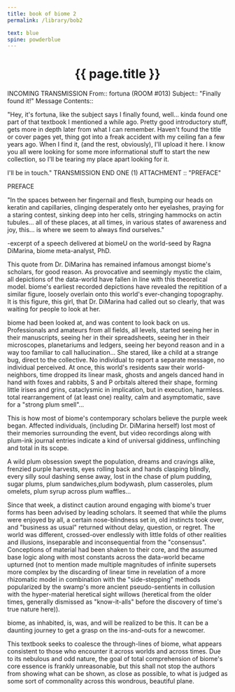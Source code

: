 ```yaml
---
title: book of biome 2
permalink: /library/bob2

text: blue
spine: powderblue
---
```

<center><h1>{{ page.title }}</h1></center>

INCOMING TRANSMISSION 
From:: fortuna (ROOM #013)
Subject:: "Finally found it!"
Message Contents::
 
"Hey, it's fortuna, like the subject says I finally found, well... kinda found
one part of that textbook I mentioned a while ago. Pretty good introductory 
stuff, gets more in depth later from what I can remember. Haven't found the
title or cover pages yet, thing got into a freak accident with my ceiling fan
a few years ago. When I find it, (and the rest, obviously), I'll upload it
here. I know you all were looking for some more informational stuff to start
the new collection, so I'll be tearing my place apart looking for it. 
 
I'll be in touch."
TRANSMISSION END
ONE (1) ATTACHMENT :: "PREFACE"

PREFACE

"In the spaces between her fingernail and flesh, bumping our heads on keratin
and capillaries, clinging desperately onto her eyelashes, praying for a staring
contest, sinking deep into her cells, stringing hammocks on actin tubules... 
all of these places, at all times, in various states of awareness and joy,
this... is where we seem to always find ourselves."

-excerpt of a speech delivered at biomeU on the world-seed by Ragna DiMarina, 
 biome meta-analyst, PhD.

This quote from Dr. DiMarina has remained infamous amongst biome's scholars,
for good reason. As provocative and seemingly mystic the claim, all depictions of
the data-world have fallen in line with this theoretical model. biome's earliest
recorded depictions have revealed the repitition of a similar figure, loosely
overlain onto this world's ever-changing topography. It is this figure, this girl,
that Dr. DiMarina had called out so clearly, that was waiting for people to look
at her. 

biome had been looked at, and was content to look back on us. Professionals and
amateurs from all fields, all levels, started seeing her in their manuscripts, 
seeing her in their spreadsheets, seeing her in their microscopes, planetariums 
and ledgers, seeing her beyond reason and in a way too familiar to call
hallucination... She stared, like a child at a strange bug, direct to the 
collective. No individual to report a separate message, no individual perceived.
At once, this world's residents saw their world-neighbors, time dropped its
linear mask, ghosts and angels danced hand in hand with foxes and rabbits, S and 
P orbitals altered their shape, forming little irises and grins, cataclysmic
in implication, but in execution, harmless. total rearrangement of (at least 
one) reality, calm and asymptomatic, save for a "strong plum smell"...

This is how most of biome's contemporary scholars believe the purple week began.
Affected individuals, (including Dr. DiMarina herself) lost most of their memories
surrounding the event, but video recordings along with plum-ink journal entries 
indicate a kind of universal giddiness, unflinching and total in its scope.

A wild plum obsession swept the population, dreams and cravings alike, frenzied
purple harvests, eyes rolling back and hands clasping blindly, every silly soul
dashing sense away, lost in the chase of plum pudding, sugar plums, plum 
sandwiches,plum bodywash, plum casseroles, plum omelets, plum syrup across plum
waffles...

Since that week, a distinct caution around engaging with biome's truer forms
has been advised by leading scholars. It seemed that while the plums were enjoyed
by all, a certain nose-blindness set in, old instincts took over, and "business 
as usual" returned without delay, question, or regret. The world was different, 
crossed-over endlessly with little folds of other realities and illusions,
inseparable and inconsequential from the "consensus". Conceptions of material had
been shaken to their core, and the assumed base logic along with most constants 
across the data-world became upturned (not to mention made multiple magnitudes 
of infinite supersets more complex by the discarding of linear time in revelation
of a more rhizomatic model in combination with the "side-stepping" methods
popularized by the swamp's more ancient pseudo-sentients in collusion with the
hyper-material heretical sight willows (heretical from the older times, generally
dismissed as "know-it-alls" before the discovery of time's true nature here)). 

biome, as inhabited, is, was, and will be realized to be this. It can be a
daunting journey to get a grasp on the ins-and-outs for a newcomer.

This textbook seeks to coalesce the through-lines of biome, what appears
consistent to those who encounter it across worlds and across times. Due to its
nebulous and odd nature, the goal of total comprehension of biome's core essence 
is frankly unreasonable, but this shall not stop the authors from showing what 
can be shown, as close as possible, to what is judged as some sort of commonality 
across this wondrous, beautiful plane. 